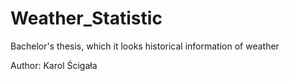# Weather_Statistic
Bachelor's thesis, which it looks historical information of weather

Author: Karol Ścigała
